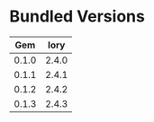 # Bundled Versions

| Gem    | lory |
|--------|-----------|
| 0.1.0  | 2.4.0
| 0.1.1  | 2.4.1
| 0.1.2  | 2.4.2
| 0.1.3  | 2.4.3
